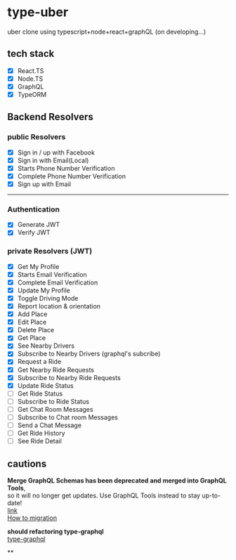 # type-uber

uber clone using typescript+node+react+graphQL
(on developing...)

## tech stack  

- [x] React.TS
- [x] Node.TS  
- [x] GraphQL  
- [x] TypeORM

## Backend Resolvers  

### public Resolvers

- [x] Sign in / up with Facebook  
- [x] Sign in with Email(Local)
- [x] Starts Phone Number Verification  
- [x] Complete Phone Number Verification  
- [x] Sign up with Email  

---

### Authentication  

- [x] Generate JWT  
- [x] Verify JWT  

### private Resolvers (JWT)

- [x] Get My Profile
- [x] Starts Email Verification  
- [x] Complete Email Verification  
- [x] Update My Profile
- [x] Toggle Driving Mode
- [x] Report location & orientation
- [x] Add Place
- [x] Edit Place
- [x] Delete Place
- [x] Get Place
- [x] See Nearby Drivers
- [x] Subscribe to Nearby Drivers (graphql's subcribe)
- [x] Request a Ride
- [x] Get Nearby Ride Requests
- [x] Subscribe to Nearby Ride Requests
- [x] Update Ride Status
- [ ] Get Ride Status
- [ ] Subscribe to Ride Status
- [ ] Get Chat Room Messages
- [ ] Subscribe to Chat room Messages
- [ ] Send a Chat Message
- [ ] Get Ride History
- [ ] See Ride Detail

## cautions

**Merge GraphQL Schemas has been deprecated and merged into GraphQL Tools**,  
so it will no longer get updates. Use GraphQL Tools instead to stay up-to-date!  
[link](https://github.com/Urigo/merge-graphql-schemas)  
[How to migration](https://www.graphql-tools.com/docs/migration-from-merge-graphql-schemas/)  


**should refactoring type-graphql**  
[type-graphql](https://github.com/MichalLytek/type-graphql)  

**